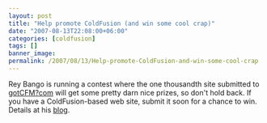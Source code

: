 ```yaml
---
layout: post
title: "Help promote ColdFusion (and win some cool crap)"
date: "2007-08-13T22:08:00+06:00"
categories: [coldfusion]
tags: []
banner_image: 
permalink: /2007/08/13/Help-promote-ColdFusion-and-win-some-cool-crap
---
```


Rey Bango is running a contest where the one thousandth site submitted to <a href="http://www.gotcfm.com">gotCFM?com</a> will get some pretty darn nice prizes, so don't hold back. If you have a ColdFusion-based web site, submit it soon for a chance to win. Details at his <a href="http://www.reybango.com/index.cfm/2007/8/10/GotCFMcom-Approaching-1000-Sites--ContestPrizes">blog</a>.
